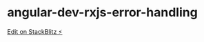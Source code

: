 # angular-dev-rxjs-error-handling

[Edit on StackBlitz ⚡️](https://stackblitz.com/edit/angular-dev-rxjs-error-handling)